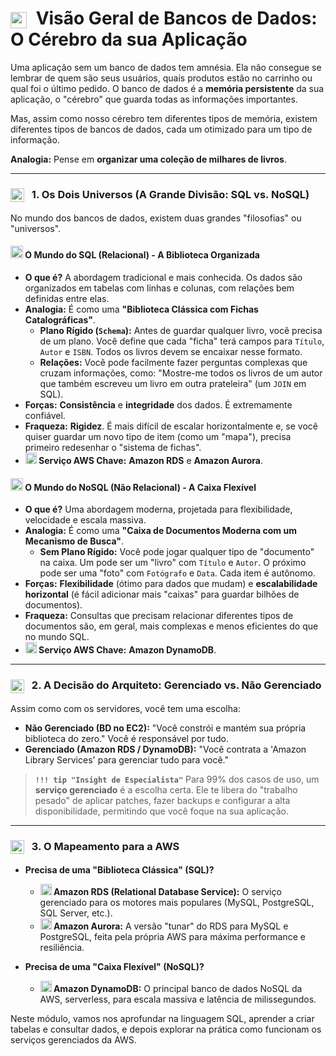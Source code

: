 # <img src="https://api.iconify.design/mdi/database-outline.svg?color=currentColor" width="26" style="vertical-align:middle; margin-right:8px;" /> Visão Geral de Bancos de Dados: O Cérebro da sua Aplicação

Uma aplicação sem um banco de dados tem amnésia. Ela não consegue se lembrar de quem são seus usuários, quais produtos estão no carrinho ou qual foi o último pedido. O banco de dados é a **memória persistente** da sua aplicação, o "cérebro" que guarda todas as informações importantes.

Mas, assim como nosso cérebro tem diferentes tipos de memória, existem diferentes tipos de bancos de dados, cada um otimizado para um tipo de informação.

**Analogia:** Pense em **organizar uma coleção de milhares de livros**.

---

### <img src="https://api.iconify.design/mdi/compare-horizontal.svg?color=currentColor" width="22" style="vertical-align:middle; margin-right:8px;" /> 1. Os Dois Universos (A Grande Divisão: SQL vs. NoSQL)

No mundo dos bancos de dados, existem duas grandes "filosofias" ou "universos".

#### <img src="https://api.iconify.design/mdi/table-large.svg?color=currentColor" width="20" /> O Mundo do SQL (Relacional) - A Biblioteca Organizada
* **O que é?** A abordagem tradicional e mais conhecida. Os dados são organizados em tabelas com linhas e colunas, com relações bem definidas entre elas.
* **Analogia:** É como uma **"Biblioteca Clássica com Fichas Catalográficas"**.
    * **Plano Rígido (`Schema`):** Antes de guardar qualquer livro, você precisa de um plano. Você define que cada "ficha" terá campos para `Título`, `Autor` e `ISBN`. Todos os livros devem se encaixar nesse formato.
    * **Relações:** Você pode facilmente fazer perguntas complexas que cruzam informações, como: "Mostre-me todos os livros de um autor que também escreveu um livro em outra prateleira" (um `JOIN` em SQL).
* **Forças:** **Consistência** e **integridade** dos dados. É extremamente confiável.
* **Fraqueza:** **Rigidez**. É mais difícil de escalar horizontalmente e, se você quiser guardar um novo tipo de item (como um "mapa"), precisa primeiro redesenhar o "sistema de fichas".
* **<img src="https://api.iconify.design/logos/aws-rds.svg?color=currentColor" width="18" /> Serviço AWS Chave:** **Amazon RDS** e **Amazon Aurora**.

#### <img src="https://api.iconify.design/mdi/file-document-multiple-outline.svg?color=currentColor" width="20" /> O Mundo do NoSQL (Não Relacional) - A Caixa Flexível
* **O que é?** Uma abordagem moderna, projetada para flexibilidade, velocidade e escala massiva.
* **Analogia:** É como uma **"Caixa de Documentos Moderna com um Mecanismo de Busca"**.
    * **Sem Plano Rígido:** Você pode jogar qualquer tipo de "documento" na caixa. Um pode ser um "livro" com `Título` e `Autor`. O próximo pode ser uma "foto" com `Fotógrafo` e `Data`. Cada item é autônomo.
* **Forças:** **Flexibilidade** (ótimo para dados que mudam) e **escalabilidade horizontal** (é fácil adicionar mais "caixas" para guardar bilhões de documentos).
* **Fraqueza:** Consultas que precisam relacionar diferentes tipos de documentos são, em geral, mais complexas e menos eficientes do que no mundo SQL.
* **<img src="https://api.iconify.design/logos/aws-dynamodb.svg?color=currentColor" width="18" /> Serviço AWS Chave:** **Amazon DynamoDB**.

---

### <img src="https://api.iconify.design/mdi/account-hard-hat.svg?color=currentColor" width="22" style="vertical-align:middle; margin-right:8px;" /> 2. A Decisão do Arquiteto: Gerenciado vs. Não Gerenciado

Assim como com os servidores, você tem uma escolha:
* **Não Gerenciado (BD no EC2):** "Você constrói e mantém sua própria biblioteca do zero." Você é responsável por tudo.
* **Gerenciado (Amazon RDS / DynamoDB):** "Você contrata a 'Amazon Library Services' para gerenciar tudo para você."

> **`!!! tip "Insight de Especialista"`**
> Para 99% dos casos de uso, um **serviço gerenciado** é a escolha certa. Ele te libera do "trabalho pesado" de aplicar patches, fazer backups e configurar a alta disponibilidade, permitindo que você foque na sua aplicação.

---

### <img src="https://api.iconify.design/logos/aws.svg?color=currentColor" width="22" style="vertical-align:middle; margin-right:8px;" /> 3. O Mapeamento para a AWS

* **Precisa de uma "Biblioteca Clássica" (SQL)?**
    * **<img src="https://api.iconify.design/logos/aws-rds.svg?color=currentColor" width="18" /> Amazon RDS (Relational Database Service):** O serviço gerenciado para os motores mais populares (MySQL, PostgreSQL, SQL Server, etc.).
    * **<img src="https://api.iconify.design/logos/aws-aurora.svg?color=currentColor" width="18" /> Amazon Aurora:** A versão "tunar" do RDS para MySQL e PostgreSQL, feita pela própria AWS para máxima performance e resiliência.

* **Precisa de uma "Caixa Flexível" (NoSQL)?**
    * **<img src="https://api.iconify.design/logos/aws-dynamodb.svg?color=currentColor" width="18" /> Amazon DynamoDB:** O principal banco de dados NoSQL da AWS, serverless, para escala massiva e latência de milissegundos.

Neste módulo, vamos nos aprofundar na linguagem SQL, aprender a criar tabelas e consultar dados, e depois explorar na prática como funcionam os serviços gerenciados da AWS.